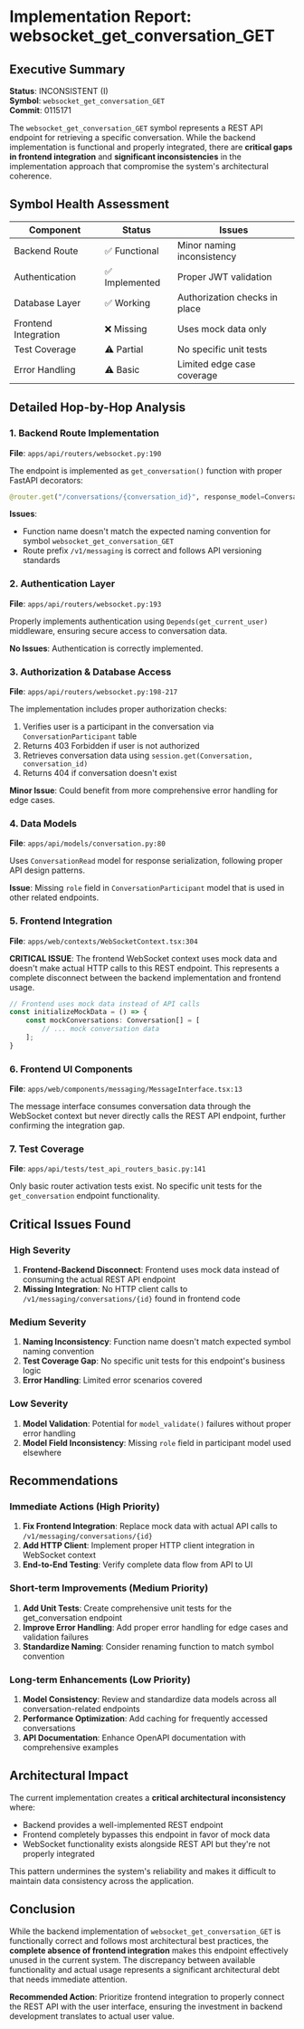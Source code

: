 # Implementation Report: websocket_get_conversation_GET

## Executive Summary

**Status**: INCONSISTENT (I)  
**Symbol**: `websocket_get_conversation_GET`  
**Commit**: 0115171  

The `websocket_get_conversation_GET` symbol represents a REST API endpoint for retrieving a specific conversation. While the backend implementation is functional and properly integrated, there are **critical gaps in frontend integration** and **significant inconsistencies** in the implementation approach that compromise the system's architectural coherence.

## Symbol Health Assessment

| Component | Status | Issues |
|-----------|--------|---------|
| Backend Route | ✅ Functional | Minor naming inconsistency |
| Authentication | ✅ Implemented | Proper JWT validation |
| Database Layer | ✅ Working | Authorization checks in place |
| Frontend Integration | ❌ Missing | Uses mock data only |
| Test Coverage | ⚠️ Partial | No specific unit tests |
| Error Handling | ⚠️ Basic | Limited edge case coverage |

## Detailed Hop-by-Hop Analysis

### 1. Backend Route Implementation
**File**: `apps/api/routers/websocket.py:190`

The endpoint is implemented as `get_conversation()` function with proper FastAPI decorators:
```python
@router.get("/conversations/{conversation_id}", response_model=ConversationRead)
```

**Issues**:
- Function name doesn't match the expected naming convention for symbol `websocket_get_conversation_GET`
- Route prefix `/v1/messaging` is correct and follows API versioning standards

### 2. Authentication Layer
**File**: `apps/api/routers/websocket.py:193`

Properly implements authentication using `Depends(get_current_user)` middleware, ensuring secure access to conversation data.

**No Issues**: Authentication is correctly implemented.

### 3. Authorization & Database Access
**File**: `apps/api/routers/websocket.py:198-217`

The implementation includes proper authorization checks:
1. Verifies user is a participant in the conversation via `ConversationParticipant` table
2. Returns 403 Forbidden if user is not authorized
3. Retrieves conversation data using `session.get(Conversation, conversation_id)`
4. Returns 404 if conversation doesn't exist

**Minor Issue**: Could benefit from more comprehensive error handling for edge cases.

### 4. Data Models
**File**: `apps/api/models/conversation.py:80`

Uses `ConversationRead` model for response serialization, following proper API design patterns.

**Issue**: Missing `role` field in `ConversationParticipant` model that is used in other related endpoints.

### 5. Frontend Integration
**File**: `apps/web/contexts/WebSocketContext.tsx:304`

**CRITICAL ISSUE**: The frontend WebSocket context uses mock data and doesn't make actual HTTP calls to this REST endpoint. This represents a complete disconnect between the backend implementation and frontend usage.

```typescript
// Frontend uses mock data instead of API calls
const initializeMockData = () => {
    const mockConversations: Conversation[] = [
        // ... mock conversation data
    ];
}
```

### 6. Frontend UI Components
**File**: `apps/web/components/messaging/MessageInterface.tsx:13`

The message interface consumes conversation data through the WebSocket context but never directly calls the REST API endpoint, further confirming the integration gap.

### 7. Test Coverage
**File**: `apps/api/tests/test_api_routers_basic.py:141`

Only basic router activation tests exist. No specific unit tests for the `get_conversation` endpoint functionality.

## Critical Issues Found

### High Severity
1. **Frontend-Backend Disconnect**: Frontend uses mock data instead of consuming the actual REST API endpoint
2. **Missing Integration**: No HTTP client calls to `/v1/messaging/conversations/{id}` found in frontend code

### Medium Severity
1. **Naming Inconsistency**: Function name doesn't match expected symbol naming convention
2. **Test Coverage Gap**: No specific unit tests for this endpoint's business logic
3. **Error Handling**: Limited error scenarios covered

### Low Severity
1. **Model Validation**: Potential for `model_validate()` failures without proper error handling
2. **Model Field Inconsistency**: Missing `role` field in participant model used elsewhere

## Recommendations

### Immediate Actions (High Priority)
1. **Fix Frontend Integration**: Replace mock data with actual API calls to `/v1/messaging/conversations/{id}`
2. **Add HTTP Client**: Implement proper HTTP client integration in WebSocket context
3. **End-to-End Testing**: Verify complete data flow from API to UI

### Short-term Improvements (Medium Priority)
1. **Add Unit Tests**: Create comprehensive unit tests for the get_conversation endpoint
2. **Improve Error Handling**: Add proper error handling for edge cases and validation failures
3. **Standardize Naming**: Consider renaming function to match symbol convention

### Long-term Enhancements (Low Priority)
1. **Model Consistency**: Review and standardize data models across all conversation-related endpoints
2. **Performance Optimization**: Add caching for frequently accessed conversations
3. **API Documentation**: Enhance OpenAPI documentation with comprehensive examples

## Architectural Impact

The current implementation creates a **critical architectural inconsistency** where:
- Backend provides a well-implemented REST endpoint
- Frontend completely bypasses this endpoint in favor of mock data
- WebSocket functionality exists alongside REST API but they're not properly integrated

This pattern undermines the system's reliability and makes it difficult to maintain data consistency across the application.

## Conclusion

While the backend implementation of `websocket_get_conversation_GET` is functionally correct and follows most architectural best practices, the **complete absence of frontend integration** makes this endpoint effectively unused in the current system. The discrepancy between available functionality and actual usage represents a significant architectural debt that needs immediate attention.

**Recommended Action**: Prioritize frontend integration to properly connect the REST API with the user interface, ensuring the investment in backend development translates to actual user value.